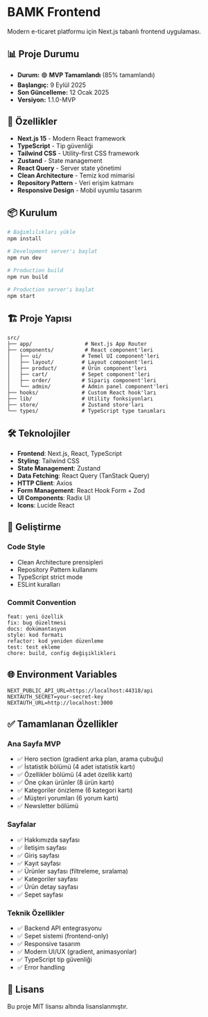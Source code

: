 # BAMK Frontend

Modern e-ticaret platformu için Next.js tabanlı frontend uygulaması.

## 📊 **Proje Durumu**
- **Durum:** 🟢 **MVP Tamamlandı** (85% tamamlandı)
- **Başlangıç:** 9 Eylül 2025
- **Son Güncelleme:** 12 Ocak 2025
- **Versiyon:** 1.1.0-MVP

## 🚀 Özellikler

- **Next.js 15** - Modern React framework
- **TypeScript** - Tip güvenliği
- **Tailwind CSS** - Utility-first CSS framework
- **Zustand** - State management
- **React Query** - Server state yönetimi
- **Clean Architecture** - Temiz kod mimarisi
- **Repository Pattern** - Veri erişim katmanı
- **Responsive Design** - Mobil uyumlu tasarım

## 📦 Kurulum

```bash
# Bağımlılıkları yükle
npm install

# Development server'ı başlat
npm run dev

# Production build
npm run build

# Production server'ı başlat
npm start
```

## 🏗️ Proje Yapısı

```
src/
├── app/                 # Next.js App Router
├── components/          # React component'leri
│   ├── ui/             # Temel UI component'leri
│   ├── layout/         # Layout component'leri
│   ├── product/        # Ürün component'leri
│   ├── cart/           # Sepet component'leri
│   ├── order/          # Sipariş component'leri
│   └── admin/          # Admin panel component'leri
├── hooks/              # Custom React hook'ları
├── lib/                # Utility fonksiyonları
├── store/              # Zustand store'ları
└── types/              # TypeScript type tanımları
```

## 🛠️ Teknolojiler

- **Frontend**: Next.js, React, TypeScript
- **Styling**: Tailwind CSS
- **State Management**: Zustand
- **Data Fetching**: React Query (TanStack Query)
- **HTTP Client**: Axios
- **Form Management**: React Hook Form + Zod
- **UI Components**: Radix UI
- **Icons**: Lucide React

## 📝 Geliştirme

### Code Style
- Clean Architecture prensipleri
- Repository Pattern kullanımı
- TypeScript strict mode
- ESLint kuralları

### Commit Convention
```
feat: yeni özellik
fix: bug düzeltmesi
docs: dokümantasyon
style: kod formatı
refactor: kod yeniden düzenleme
test: test ekleme
chore: build, config değişiklikleri
```

## 🌐 Environment Variables

```env
NEXT_PUBLIC_API_URL=https://localhost:44318/api
NEXTAUTH_SECRET=your-secret-key
NEXTAUTH_URL=http://localhost:3000
```

## ✅ **Tamamlanan Özellikler**

### **Ana Sayfa MVP**
- ✅ Hero section (gradient arka plan, arama çubuğu)
- ✅ İstatistik bölümü (4 adet istatistik kartı)
- ✅ Özellikler bölümü (4 adet özellik kartı)
- ✅ Öne çıkan ürünler (8 ürün kartı)
- ✅ Kategoriler önizleme (6 kategori kartı)
- ✅ Müşteri yorumları (6 yorum kartı)
- ✅ Newsletter bölümü

### **Sayfalar**
- ✅ Hakkımızda sayfası
- ✅ İletişim sayfası
- ✅ Giriş sayfası
- ✅ Kayıt sayfası
- ✅ Ürünler sayfası (filtreleme, sıralama)
- ✅ Kategoriler sayfası
- ✅ Ürün detay sayfası
- ✅ Sepet sayfası

### **Teknik Özellikler**
- ✅ Backend API entegrasyonu
- ✅ Sepet sistemi (frontend-only)
- ✅ Responsive tasarım
- ✅ Modern UI/UX (gradient, animasyonlar)
- ✅ TypeScript tip güvenliği
- ✅ Error handling

## 📄 Lisans

Bu proje MIT lisansı altında lisanslanmıştır.
